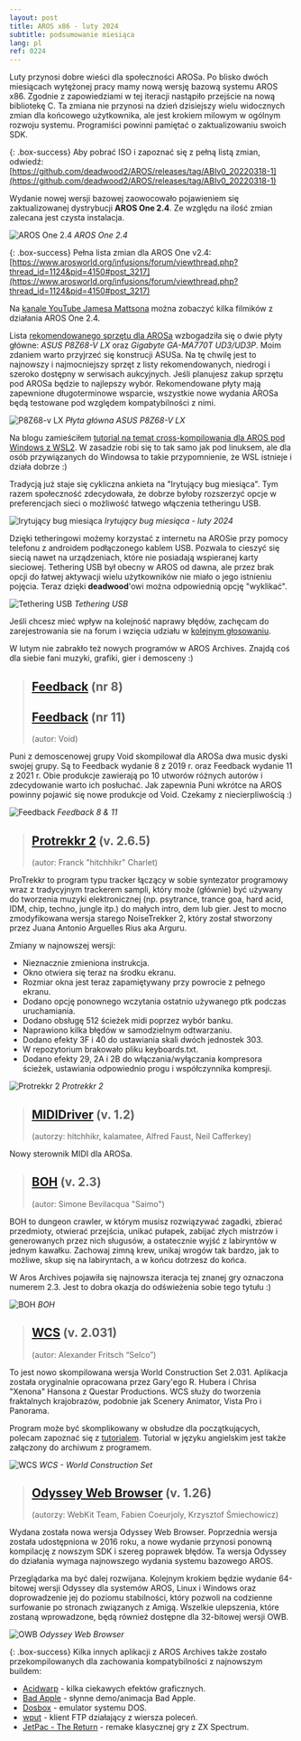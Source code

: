 ```yaml
---
layout: post
title: AROS x86 - luty 2024
subtitle: podsumowanie miesiąca
lang: pl
ref: 0224
---
```


Luty przynosi dobre wieści dla społeczności AROSa. Po blisko dwóch miesiącach wytężonej pracy mamy nową wersję bazową systemu AROS x86. Zgodnie z zapowiedziami w tej iteracji nastąpiło przejście na nową bibliotekę C. Ta zmiana nie przynosi na dzień dzisiejszy wielu widocznych zmian dla końcowego użytkownika, ale jest krokiem milowym w ogólnym rozwoju systemu. Programiści powinni pamiętać o zaktualizowaniu swoich SDK. 

{: .box-success}
Aby pobrać ISO i zapoznać się z pełną listą zmian, odwiedź:  
[https://github.com/deadwood2/AROS/releases/tag/ABIv0_20220318-1](https://github.com/deadwood2/AROS/releases/tag/ABIv0_20220318-1)

Wydanie nowej wersji bazowej zaowocowało pojawieniem się zaktualizowanej dystrybucji **AROS One 2.4**. Ze względu na ilość zmian zalecana jest czysta instalacja.

![AROS One 2.4](/assets/img/arosone24.jpg)
*AROS One 2.4*

{: .box-success}
Pełna lista zmian dla AROS One v2.4:  
[https://www.arosworld.org/infusions/forum/viewthread.php?thread_id=1124&pid=4150#post_3217](https://www.arosworld.org/infusions/forum/viewthread.php?thread_id=1124&pid=4150#post_3217)

Na [kanale YouTube Jamesa Mattsona](https://www.youtube.com/@jamesmattson6813/videos) można zobaczyć kilka filmików z działania AROS One 2.4.  

Lista [rekomendowanego sprzętu dla AROSa](https://en.wikibooks.org/wiki/Aros/Platforms/x86_Complete_System_HCL#Recommended_hardware) wzbogadziła się o dwie płyty główne: *ASUS P8Z68-V LX* oraz *Gigabyte GA-MA770T UD3/UD3P*. Moim zdaniem warto przyjrzeć się konstrucji ASUSa. Na tę chwilę jest to najnowszy i najmocniejszy sprzęt z listy rekomendowanych, niedrogi i szeroko dostępny w serwisach aukcyjnych. Jeśli planujesz zakup sprzętu pod AROSa będzie to najlepszy wybór. Rekomendowane płyty mają zapewnione długoterminowe wsparcie, wszystkie nowe wydania AROSa będą testowane pod względem kompatybilności z nimi. 

![P8Z68-v LX](/assets/img/p8z68v-lx.jpg)
*Płyta główna ASUS P8Z68-V LX*

Na blogu zamieściłem [tutorial na temat cross-kompilowania dla AROS pod Windows z WSL2](https://arosnews.github.io/jak-cross-kompilowac-aros-hosted-wsl/). W zasadzie robi się to tak samo jak pod linuksem, ale dla osób przywiązanych do Windowsa to takie przypomnienie, że WSL istnieje i działa dobrze :)

Tradycją już staje się cykliczna ankieta na "Irytujący bug miesiąca". Tym razem społeczność zdecydowała, że dobrze byłoby rozszerzyć opcje w preferencjach sieci o możliwość łatwego włączenia tetheringu USB.

![Irytujący bug miesiąca](/assets/img/ibotm0224.jpg)
*Irytujący bug miesiąca - luty 2024*

Dzięki tetheringowi możemy korzystać z internetu na AROSie przy pomocy telefonu z androidem podłączonego kablem USB. Pozwala to cieszyć się siecią nawet na urządzeniach, które nie posiadają wspieranej karty sieciowej. Tethering USB był obecny w AROS od dawna, ale przez brak opcji do łatwej aktywacji wielu użytkowników nie miało o jego istnieniu pojęcia. Teraz dzięki **deadwood**'owi można odpowiednią opcję "wyklikać".

![Tethering USB](/assets/img/tethering.jpg)
*Tethering USB*

Jeśli chcesz mieć wpływ na kolejność naprawy błędów, zachęcam do zarejestrowania sie na forum i wzięcia udziału w [kolejnym głosowaniu](https://www.arosworld.org/infusions/forum/viewthread.php?thread_id=1191&pid=3842).

W lutym nie zabrakło też nowych programów w AROS Archives. Znajdą coś dla siebie fani muzyki, grafiki, gier i demosceny :)

> ## [Feedback](http://archives.aros-exec.org/?function=showfile&file=demo/music/void-fb8-aros.i386-aros.zip) (nr 8)
> ## [Feedback](http://archives.aros-exec.org/?function=showfile&file=demo/music/void-fb11-aros.i386-aros.zip) (nr 11)
> (autor: Void)

Puni z demoscenowej grupy Void skompilował dla AROSa dwa music dyski swojej grupy. Są to Feedback wydanie 8 z 2019 r. oraz Feedback wydanie 11 z 2021 r. Obie produkcje zawierają po 10 utworów różnych autorów i zdecydowanie warto ich posłuchać. Jak zapewnia Puni wkrótce na AROS powinny pojawić się nowe produkcje od Void. Czekamy z niecierpliwością :)   

![Feedback](/assets/img/feedback11.jpg)
*Feedback 8 & 11*

> ## [Protrekkr 2](http://archives.aros-exec.org/?function=showfile&file=audio/tracker/ptk_v2.6.5.i386-aros.zip) (v. 2.6.5)
> (autor: Franck "hitchhikr" Charlet)

ProTrekkr to program typu tracker łączący w sobie syntezator programowy wraz z tradycyjnym trackerem sampli, który może (głównie) być używany do tworzenia muzyki elektronicznej (np. psytrance, trance goa, hard acid, IDM, chip, techno, jungle itp.) do małych intro, dem lub gier. Jest to mocno zmodyfikowana wersja starego NoiseTrekker 2, który został stworzony przez Juana Antonio Arguelles Rius aka Arguru. 

Zmiany w najnowszej wersji:
- Nieznacznie zmieniona instrukcja.
- Okno otwiera się teraz na środku ekranu.
- Rozmiar okna jest teraz zapamiętywany przy powrocie z pełnego ekranu.
- Dodano opcję ponownego wczytania ostatnio używanego ptk podczas uruchamiania.
- Dodano obsługę 512 ścieżek midi poprzez wybór banku.
- Naprawiono kilka błędów w samodzielnym odtwarzaniu.
- Dodano efekty 3F i 40 do ustawiania skali dwóch jednostek 303.
- W repozytorium brakowało pliku keyboards.txt.
- Dodano efekty 29, 2A i 2B do włączania/wyłączania kompresora ścieżek, ustawiania odpowiednio progu i współczynnika kompresji.

![Protrekkr 2](/assets/img/ptk265.png)
*Protrekkr 2*

> ## [MIDIDriver](http://archives.aros-exec.org/?function=showfile&file=driver/audio/mididriver.zip) (v. 1.2)
> (autorzy: hitchhikr, kalamatee, Alfred Faust, Neil Cafferkey)

Nowy sterownik MIDI dla AROSa.

> ## [BOH](http://archives.aros-exec.org/?function=showfile&file=game/action/boh.i386-aros.lha) (v. 2.3)
> (autor: Simone Bevilacqua "Saimo")

BOH to dungeon crawler, w którym musisz rozwiązywać zagadki, zbierać przedmioty, otwierać przejścia, unikać pułapek, zabijać złych mistrzów i generowanych przez nich sługusów, a ostatecznie wyjść z labiryntów w jednym kawałku. Zachowaj zimną krew, unikaj wrogów tak bardzo, jak to możliwe, skup się na labiryntach, a w końcu dotrzesz do końca.

W Aros Archives pojawiła się najnowsza iteracja tej znanej gry oznaczona numerem 2.3. Jest to dobra okazja do odświeżenia sobie tego tytułu :)

![BOH](/assets/img/boh.jpg)
*BOH*

> ## [WCS](http://archives.aros-exec.org/?function=showfile&file=graphics/raytrace/wcs.multi-aros.lha) (v. 2.031)
> (autor: Alexander Fritsch “Selco”)

To jest nowo skompilowana wersja World Construction Set 2.031. Aplikacja została oryginalnie opracowana przez Gary'ego R. Hubera i Chrisa "Xenona" Hansona z Questar Productions. WCS służy do tworzenia fraktalnych krajobrazów, podobnie jak Scenery Animator, Vista Pro i Panorama.

Program może być skomplikowany w obsłudze dla początkujących, polecam zapoznać się z [tutorialem](http://www.bertinettobartolomeodavide.it/graficadigitale/amiga/WCS/Tutorial%20World%20Construction%20Set.html). Tutorial w języku angielskim jest także załączony do archiwum z programem.

![WCS](/assets/img/wcs.jpg)
*WCS - World Construction Set*

> ## [Odyssey Web Browser](http://archives.aros-exec.org/?function=showfile&file=network/browser/owb-1.26.i386-aros.zip) (v. 1.26)
> (autorzy: WebKit Team, Fabien Coeurjoly, Krzysztof Śmiechowicz)

Wydana została nowa wersja Odyssey Web Browser. Poprzednia wersja została udostępniona w 2016 roku, a nowe wydanie przynosi ponowną kompilację z nowszym SDK i szereg poprawek błędów. Ta wersja Odyssey do działania wymaga najnowszego wydania systemu bazowego AROS.  

Przeglądarka ma być dalej rozwijana. Kolejnym krokiem będzie wydanie 64-bitowej wersji Odyssey dla systemów AROS, Linux i Windows oraz doprowadzenie jej do poziomu stabilności, który pozwoli na codzienne surfowanie po stronach związanych z Amigą. Wszelkie ulepszenia, które zostaną wprowadzone, będą również dostępne dla 32-bitowej wersji OWB.

![OWB](/assets/img/owb126.jpg)
*Odyssey Web Browser*

{: .box-success}
Kilka innych aplikacji z AROS Archives także zostało przekompilowanych dla zachowania kompatybilności z najnowszym buildem:
- [Acidwarp](http://archives.aros-exec.org/?function=showfile&file=demo/misc/acidwarp.i386-aros.zip) - kilka ciekawych efektów graficznych.  
- [Bad Apple](http://archives.aros-exec.org/?function=showfile&file=demo/misc/badapple.i386-aros.zip) - słynne demo/animacja Bad Apple.  
- [Dosbox](http://archives.aros-exec.org/?function=showfile&file=emulation/computer/dosbox.i386-aros.zip) - emulator systemu DOS.  
- [wput](http://archives.aros-exec.org/?function=showfile&file=network/ftp/wput-0.3.4c.i386-aros.zip) - klient FTP działający z wiersza poleceń.  
- [JetPac - The Return](http://archives.aros-exec.org/?function=showfile&file=game/action/jetpac.i386-aros.zip) - remake klasycznej gry z ZX Spectrum.  
